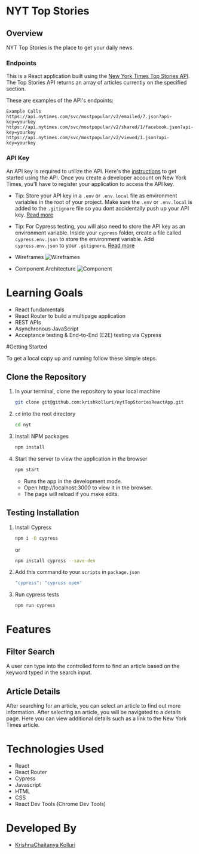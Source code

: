 # NYT Top Stories

## Overview

NYT Top Stories is the place to get your daily news.


### Endpoints

This is a React application built using the [New York Times Top Stories API](https://developer.nytimes.com/docs/top-stories-product/1/overview). The Top Stories API returns an array of articles currently on the specified section.


These are examples of the API's endpoints:

```
Example Calls
https://api.nytimes.com/svc/mostpopular/v2/emailed/7.json?api-key=yourkey
https://api.nytimes.com/svc/mostpopular/v2/shared/1/facebook.json?api-key=yourkey
https://api.nytimes.com/svc/mostpopular/v2/viewed/1.json?api-key=yourkey

```

### API Key

An API key is required to utilize the API. Here's the [instructions](https://developer.nytimes.com/get-started) to get started using the API. Once you create a developer account on New York Times, you'll have to register your application to access the API key.

- Tip: Store your API key in a `.env` or `.env.local` file as environment variables in the root of your project. Make sure the `.env` or `.env.local` is added to the `.gitignore` file so you dont accidentally push up your API key. [Read more](https://create-react-app.dev/docs/adding-custom-environment-variables/#adding-development-environment-variables-in-env)
- Tip: For Cypress testing, you will also need to store the API key as an environment variable. Inside your `cypress` folder, create a file called `cypress.env.json` to store the environment variable. Add `cypress.env.json` to your `.gitignore`. [Read more](https://docs.cypress.io/guides/guides/environment-variables#Option-2-cypress-env-json)


- Wireframes
  ![Wireframes](https://user-images.githubusercontent.com/93230374/171775031-b07d0314-db69-4beb-b3bb-34daceb47a13.png)

- Component Architecture
  ![Component](https://user-images.githubusercontent.com/93230374/171773442-ba804291-cb60-4c51-9809-7b3dbdff705f.png)

# Learning Goals

- React fundamentals
- React Router to build a multipage application
- REST APIs
- Asynchronous JavaScript
- Acceptance testing & End-to-End (E2E) testing via Cypress



#Getting Started

To get a local copy up and running follow these simple steps.

## Clone the Repository

1. In your terminal, clone the repository to your local machine
   ```sh
   git clone git@github.com:krishkolluri/nytTopStoriesReactApp.git
   ```
2. `cd` into the root directory
   ```sh
   cd nyt
   ```
3. Install NPM packages
   ```sh
   npm install
   ```
4. Start the server to view the application in the browser
   ```sh
   npm start
   ```
   - Runs the app in the development mode.
   - Open http://localhost:3000 to view it in the browser.
   - The page will reload if you make edits.

## Testing Installation

1. Install Cypress

   ```sh
   npm i -D cypress
   ```

   or

   ```sh
   npm install cypress --save-dev
   ```

2. Add this command to your `scripts` in `package.json`

   ```sh
   "cypress": "cypress open"
   ```

3. Run cypress tests
   ```sh
   npm run cypress
   ```

# Features

## Filter Search

A user can type into the controlled form to find an article based on the keyword typed in the search input.


## Article Details

After searching for an article, you can select an article to find out more information. After selecting an article, you will be navigated to a details page. Here you can view additional details such as a link to the New York Times article.


# Technologies Used

- React
- React Router
- Cypress
- Javascript
- HTML
- CSS
- React Dev Tools (Chrome Dev Tools)




# Developed By

- [KrishnaChaitanya Kolluri](https://github.com/krishkolluri)

